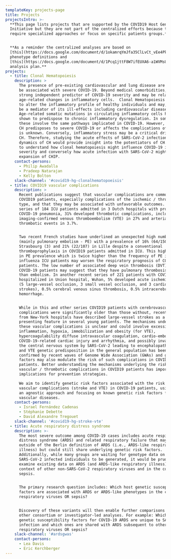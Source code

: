 ```yaml
---
templateKey: projects-page
title: Projects
projectsIntro: >-
  **This page lists projects that are supported by the COVID19 Host Genetics
  Initiative but they are not part of the centralized efforts because they
  require specialized approaches or focus on specific patients groups.**


  **As a reminder the centralized analyses are based on
  [this](https://docs.google.com/document/d/1okamrqYmJfa35ClLvCt_vEe4PkvrTwggHq7T3jbeyCI/edit?usp=sharing)
  phenotype definitions and
  [this](https://docs.google.com/document/d/1Pcq1jttF8W7ifEUXA6-a1WVMsUyEoAybS6IqvuP-Uv8/edit?ts=5e964dc2#)
  analysis plan.**
projects:
  - title: Clonal Hematopoiesis
    description: >
      The presence of pre-existing cardiovascular and lung disease are known to
      be associated with severe COVID-19. Beyond medical comorbidities, age is a
      strong independent predictor of COVID-19 severity and may be related to
      age-related changes in inflammatory cells.  Clonal Hematopoiesis is known
      to alter the inflammatory profile of healthy individuals and may, in part,
      be a mediator of its ill-effects including cardiovascular disease.
      Age-related somatic mutations in circulating inflammatory cells have been
      shown to predispose to chronic inflammatory dysregulation. In some cases,
      these involve the same pathways implicated in COVID-19. However, whether
      CH predisposes to severe COVID-19 or affects the complications of COVID-19
      is unknown. Conversely, inflammatory stress may be a critical driver of
      CH. Therefore, studying the acute effects of SARS-CoV-2 infection on the
      dynamics of CH would provide insight into the potentiators of CH. We seek
      to understand how clonal hematopoiesis might influence COVID-19 illness
      severity and conversely how acute infection with SARS-CoV-2 might promote
      expansion of CHIP.
    contact-persons:
      - Philip Awadalla
      - Pradeep Natarajan
      - Kelly Bolton
    slack-channel: '#covid19-hg-clonalhematopoeisis'
  - title: COVID19 vascular complications
    description: >
      Recent publications suggest that vascular complications are common in
      COVID19 patients, especially complications of the ischemic / thrombotic
      type, and that they may be associated with unfavorable outcomes. In a
      series of 184 ICU patients admitted in 3 Dutch hospitals with proven
      COVID-19 pneumonia, 31% developed thrombotic complications, including of
      imaging-confirmed venous thromboembolism (VTE) in 27% and arterial
      thrombotic events in 3.7%.


      Two recent French studies have underlined an unexpected high number of VTE
      (mainly pulmonary embolism - PE) with a prevalence of 16% (64/150) in
      Strasbourg (3) and 21% (22/107) in Lille despite a conventional
      thromboprophylaxis in COVID19 patients admitted in ICU. This high increase
      in PE prevalence which is twice higher than the frequency of PE in the
      influenza ICU patients may worsen the respiratory prognosis of COVID-19
      patients. The low number of associated deep vein thrombosis (DVT)in
      COVID-19 patients may suggest that they have pulmonary thrombosis rather
      than embolism. In another recent series of 221 patients with COVID-19
      hospitalized in Union hospital, Wuhan, 5% developed acute ischemic stroke
      (5 large-vessel occlusion, 3 small vessel occlusion, and 3 cardioembolic
      strokes), 0.5% cerebral venous sinus thrombosis, 0.5% intracerebral
      hemorrhage.


      While in this and other series COVID19 patients with cerebrovascular
      complications were significantly older than those without, recent reports
      from New-York hospitals have described large-vessel strokes as a
      presenting feature in several young patients. The mechanisms underlying
      these vascular complications is unclear and could involve excessive
      inflammation, hypoxia, immobilization and obesity (for VTE),
      hypercoagulability diffuse intravascular coagulation, cardio-embolism from
      COVID-19-related cardiac injury and arrhythmia, and possibly invasion of
      the central nervous system by SARS-CoV-2 leading to encephalopathy. Stroke
      and VTE genetic predisposition in the general population has been
      confirmed by recent waves of Genome Wide Association (GWAs) and genetic
      factors may also modulate the risk of such complications in COVID19
      patients. Better understanding the mechanisms underlying the risk of
      vascular / thrombotic complications in COVID19 patients has important
      implications for prevention strategies.

      We aim to identify genetic risk factors associated with the risk of
      vascular complications (stroke and VTE) in COVID-19 patients, using both
      an agnostic approach and focusing on known genetic risk factors for these
      vascular diseases.
    contact-persons:
      - Israel Fernández Cadenas
      - Stéphanie Debette
      - David Alexandre Tregouet
    slack-channel: '#covid19-hg-stroke-vte'
  - title: Acute respiratory distress syndrome
    description: >-
      The most severe outcome among COVID-19 cases includes acute respiratory
      distress syndrome (ARDS) and related respiratory failure that may fall
      outside of the Berlin definition of ARDS (i.e., ARDS-like respiratory
      illness) but could still share underlying genetic risk factors.
      Additionally, while many groups are waiting for genotype data on
      SARS-CoV-2 infected individuals to be generated, it would be prudent to
      examine existing data on ARDS (and ARDS-like respiratory illness) in the
      context of other non-SARS-CoV-2 respiratory viruses and in the context of
      sepsis.


      The primary research question includes: Which host genetic susceptibility
      factors are associated with ARDS or ARDS-like phenotypes in the context of
      respiratory viruses OR sepsis?


      Discovery of these variants will then enable further comparisons with
      other consortium or investigator-led analyses. For example: Which host
      genetic susceptibility factors for COVID-19 ARDS are unique to SARS-CoV-2
      infection and which ones are shared with ARDS subsequent to other
      respiratory viruses OR sepsis?
    slack-channel: '#ardsgwas'
    contact-persons:
      - Lea Davis
      - Eric Kerchberger
---
```

